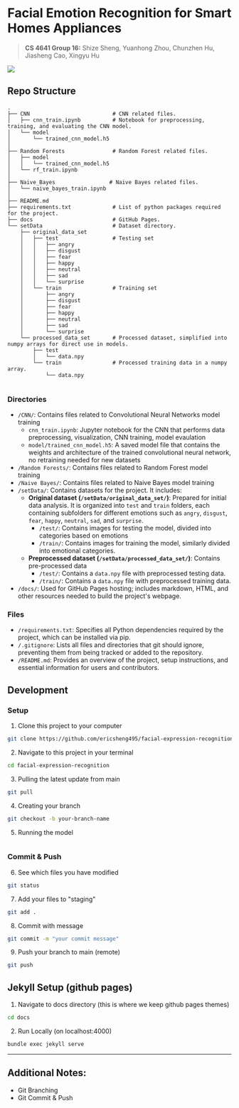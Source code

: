 # Facial Emotion Recognition for Smart Homes Appliances

> **CS 4641 Group 16:** Shize Sheng, Yuanhong Zhou, Chunzhen Hu, Jiasheng Cao, Xingyu Hu

<!--
[![NPM Version][npm-image]][npm-url]
[![Build Status][travis-image]][travis-url]
[![Downloads Stats][npm-downloads]][npm-url]
 -->
 

![](header.png)
<!--

## Installation

OS X & Linux:

```sh
npm install my-crazy-module --save
```

Windows:

```sh
edit autoexec.bat
```

## Usage example

A few motivating and useful examples of how your product can be used. Spice this up with code blocks and potentially more screenshots.

_For more examples and usage, please refer to the [Wiki][wiki]._
 -->
## Repo Structure

```
.
├── CNN                          # CNN related files.
│   ├── cnn_train.ipynb          # Notebook for preprocessing, training, and evaluating the CNN model.
│   └── model       
│       └── trained_cnn_model.h5
│ 
├── Random Forests               # Random Forest related files.
│   ├── model
│   │   └── trained_cnn_model.h5
│   └── rf_train.ipynb
│ 
├── Naive_Bayes                 # Naive Bayes related files.
│   └── naive_bayes_train.ipynb
│ 
├── README.md                   
├── requirements.txt             # List of python packages required for the project.
├── docs                         # GitHub Pages.
└── setData                      # Dataset directory.
    ├── original_data_set       
    │   ├── test                 # Testing set
    │   │   ├── angry
    │   │   ├── disgust
    │   │   ├── fear
    │   │   ├── happy
    │   │   ├── neutral
    │   │   ├── sad
    │   │   └── surprise
    │   └── train                # Training set
    │       ├── angry
    │       ├── disgust
    │       ├── fear
    │       ├── happy
    │       ├── neutral
    │       ├── sad
    │       └── surprise
    └── processed_data_set       # Processed dataset, simplified into numpy arrays for direct use in models.
        ├── test                
        │   └── data.npy
        └── train                # Processed training data in a numpy array.
            └── data.npy


```
        
### Directories
- `/CNN/`: Contains files related to Convolutional Neural Networks model training
  - `cnn_train.ipynb`: Jupyter notebook for the CNN that performs data preprocessing, visualization, CNN training, model evaulation
  - `model/trained_cnn_model.h5`: A saved model file that contains the weights and architecture of the trained convolutional neural network, no retraining needed for new datasets
- `/Random Forests/`: Contains files related to Random Forest model training
- `/Naive Bayes/`: Contains files related to Naive Bayes model training
- `/setData/`: Contains datasets for the project. It includes:
  - **Original dataset (`/setData/original_data_set/`)**: Prepared for initial data analysis. It is organized into `test` and `train` folders, each containing subfolders for different emotions such as `angry`, `disgust`, `fear`, `happy`, `neutral`, `sad`, and `surprise`.
    - `/test/`: Contains images for testing the model, divided into categories based on emotions
    - `/train/`: Contains images for training the model, similarly divided into emotional categories.
  - **Preprocessed dataset (`/setData/processed_data_set/`)**: Contains pre-processed data
    - `/test/`: Contains a `data.npy` file with preprocessed testing data.
    - `/train/`: Contains a `data.npy` file with preprocessed training data.
- `/docs/`: Used for GitHub Pages hosting; includes markdown, HTML, and other resources needed to build the project's webpage.


### Files
- `/requirements.txt`: Specifies all Python dependencies required by the project, which can be installed via pip.
- `/.gitignore`: Lists all files and directories that git should ignore, preventing them from being tracked or added to the repository.
- `/README.md`: Provides an overview of the project, setup instructions, and essential information for users and contributors.

## Development

### Setup  

1. Clone this project to your computer

```sh
git clone https://github.com/ericsheng495/facial-expression-recognition.git
```

2. Navigate to this project in your terminal
```sh
cd facial-expression-recognition
```

3. Pulling the latest update from main
```sh
git pull 
```

4. Creating your branch
```sh
git checkout -b your-branch-name
```

5. Running the model
```sh

```

### Commit & Push 

6. See which files you have modified
```sh
git status
```

7. Add your files to "staging"
```sh
git add .
```

8. Commit with message
```sh
git commit -m "your commit message"
```

9. Push your branch to main (remote)
```sh
git push
```






## Jekyll Setup (github pages)

1. Navigate to docs directory (this is where we keep github pages themes)
```sh
cd docs
```
2. Run Locally (on localhost:4000)
```sh
bundle exec jekyll serve  
```

---
## Additional Notes:
- Git Branching
- Git Commit & Push



<!--
## Release History

- 0.2.1
  - CHANGE: Update docs (module code remains unchanged)
- 0.2.0
  - CHANGE: Remove `setDefaultXYZ()`
  - ADD: Add `init()`
- 0.1.1
  - FIX: Crash when calling `baz()` (Thanks @GenerousContributorName!)
- 0.1.0
  - The first proper release
  - CHANGE: Rename `foo()` to `bar()`
- 0.0.1
  - Work in progress
 -->
<!--
## Meta

Your Name – [@YourTwitter](https://twitter.com/dbader_org) – YourEmail@example.com

Distributed under the XYZ license. See `LICENSE` for more information.

[https://github.com/yourname/github-link](https://github.com/dbader/)
 -->
 <!--
## Contributing

1. Fork it (<https://github.com/yourname/yourproject/fork>)
2. Create your feature branch (`git checkout -b feature/fooBar`)
3. Commit your changes (`git commit -am 'Add some fooBar'`)
4. Push to the branch (`git push origin feature/fooBar`)
5. Create a new Pull Request
 -->

<!-- Markdown link & img dfn's -->

[npm-image]: https://img.shields.io/npm/v/datadog-metrics.svg?style=flat-square
[npm-url]: https://npmjs.org/package/datadog-metrics
[npm-downloads]: https://img.shields.io/npm/dm/datadog-metrics.svg?style=flat-square
[travis-image]: https://img.shields.io/travis/dbader/node-datadog-metrics/master.svg?style=flat-square
[travis-url]: https://travis-ci.org/dbader/node-datadog-metrics
[wiki]: https://github.com/yourname/yourproject/wiki
